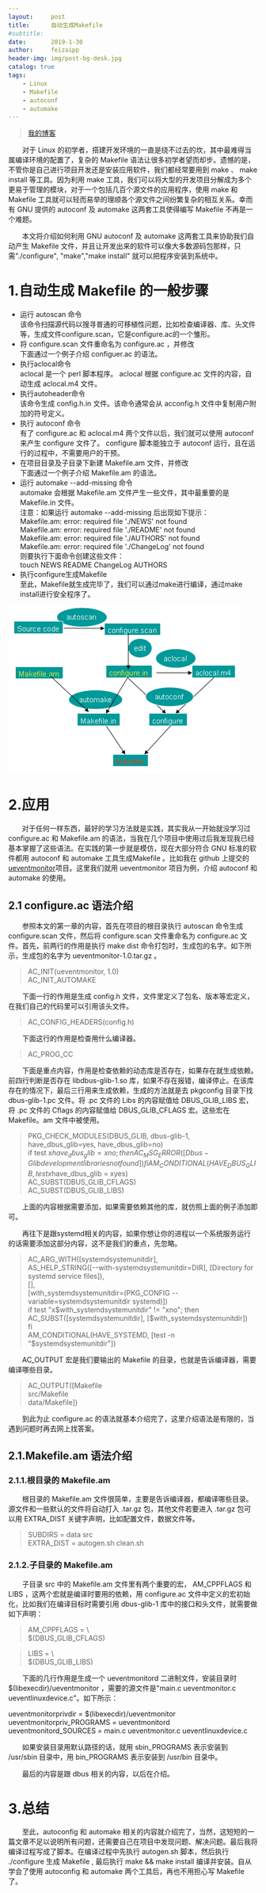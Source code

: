 ```yaml
---
layout:     post
title:      自动生成Makefile
#subtitle:  
date:       2019-1-30
author:     feizaipp
header-img: img/post-bg-desk.jpg
catalog: true
tags:
    - Linux
    - Makefile
    - autoconf
    - automake
---
```


> [我的博客](http://feizaipp.github.io)

<p style="text-indent:2em">
对于 Linux 的初学者，搭建开发环境的一直是绕不过去的坎，其中最难得当属编译环境的配置了，复杂的 Makefile 语法让很多初学者望而却步。遗憾的是，不管你是自己进行项目开发还是安装应用软件，我们都经常要用到 make 、 make install 等工具。因为利用 make 工具，我们可以将大型的开发项目分解成为多个更易于管理的模块，对于一个包括几百个源文件的应用程序，使用 make 和 Makefile 工具就可以轻而易举的理顺各个源文件之间纷繁复杂的相互关系。幸而有 GNU 提供的 autoconf 及 automake 这两套工具使得编写 Makefile 不再是一个难题。</p>
<p style="text-indent:2em">
本文将介绍如何利用 GNU autoconf 及 automake 这两套工具来协助我们自动产生 Makefile 文件，并且让开发出来的软件可以像大多数源码包那样，只需"./configure", "make","make install" 就可以把程序安装到系统中。
</p>

# 1.自动生成 Makefile 的一般步骤
* 运行 autoscan 命令  
该命令扫描源代码以搜寻普通的可移植性问题，比如检查编译器、库、头文件等，生成文件configure.scan，它是configure.ac的一个雏形。
* 将 configure.scan 文件重命名为 configure.ac ，并修改  
下面通过一个例子介绍 configuer.ac 的语法。
* 执行aclocal命令  
aclocal 是一个 perl 脚本程序。 aclocal 根据 configure.ac 文件的内容，自动生成 aclocal.m4 文件。
* 执行autoheader命令  
该命令生成 config.h.in 文件。该命令通常会从 acconfig.h 文件中复制用户附加的符号定义。
* 执行 autoconf 命令  
有了 configure.ac 和 aclocal.m4 两个文件以后，我们就可以使用 autoconf 来产生 configure 文件了。 configure 脚本能独立于 autoconf 运行，且在运行的过程中，不需要用户的干预。
* 在项目目录及子目录下新建 Makefile.am 文件，并修改  
下面通过一个例子介绍 Makefile.am 的语法。
* 运行 automake  --add-missing 命令  
automake 会根据 Makefile.am 文件产生一些文件，其中最重要的是 Makefile.in 文件。  
注意：如果运行 automake --add-missing 后出现如下提示：  
Makefile.am: error: required file './NEWS' not found  
Makefile.am: error: required file './README' not found  
Makefile.am: error: required file './AUTHORS' not found  
Makefile.am: error: required file './ChangeLog' not found  
则要执行下面命令创建这些文件：  
touch NEWS README ChangeLog AUTHORS  
* 执行configure生成Makefile  
至此，Makefile就生成完毕了，我们可以通过make进行编译，通过make install进行安全程序了。

![生成makefile流程图](/img/automakefile.png)

# 2.应用
&#160; &#160; &#160; &#160;对于任何一样东西，最好的学习方法就是实践，其实我从一开始就没学习过 configure.ac 和 Makefile.am 的语法，当我在几个项目中使用过后我发现我已经基本掌握了这些语法。在实践的第一步就是模仿，现在大部分符合 GNU 标准的软件都用 autoconf 和 automake 工具生成Makefile 。比如我在 github 上提交的[ueventmonitor](https://github.com/feizaipp/ueventmonitor)项目。这里我们就用 ueventmonitor 项目为例，介绍 autoconf 和 automake 的使用。

## 2.1 configure.ac 语法介绍
<p style="text-indent:2em">
参照本文的第一章的内容，首先在项目的根目录执行 autoscan 命令生成 configure.scan 文件，然后将 configure.scan 文件重命名为 configure.ac 文件。首先，前两行的作用是执行 make dist 命令打包时，生成包的名字。如下所示，生成包的名字为 ueventmonitor-1.0.tar.gz 。
</p>

> AC_INIT(ueventmonitor, 1.0)  
> AC_INIT_AUTOMAKE  
<p style="text-indent:2em">
下面一行的作用是生成 config.h 文件，文件里定义了包名、版本等宏定义，在我们自己的代码里可以引用该头文件。
</p>

> AC_CONFIG_HEADERS(config.h)  

<p style="text-indent:2em">
下面这行的作用是检查用什么编译器。
</p>

> AC_PROG_CC  

<p style="text-indent:2em">
下面是重点内容，作用是检查依赖的动态库是否存在，如果存在就生成依赖。前四行判断是否存在 libdbus-glib-1.so 库，如果不存在报错，编译停止。在该库存在的情况下，最后三行用来生成依赖，生成的方法就是去 pkgconfig 目录下找 dbus-glib-1.pc 文件。将 .pc 文件的 Libs 的内容赋值给 DBUS_GLIB_LIBS 宏，将 .pc 文件的 Cflags 的内容赋值给 DBUS_GLIB_CFLAGS 宏。这些宏在 Makefile。am 文件中被使用。
</p>

> PKG_CHECK_MODULES(DBUS_GLIB, dbus-glib-1, have_dbus_glib=yes, have_dbus_glib=no)  
> if test x$have_dbus_glib = xno ; then  
>     AC_MSG_ERROR([Dbus-Glib development libraries not found])  
> fi  
> AM_CONDITIONAL(HAVE_DBUS_GLIB, test x$have_dbus_glib = xyes)  
> AC_SUBST(DBUS_GLIB_CFLAGS)  
> AC_SUBST(DBUS_GLIB_LIBS)  

<p style="text-indent:2em">
上面的内容根据需要添加，如果需要依赖其他的库，就仿照上面的例子添加即可。
</p>
<p style="text-indent:2em">
再往下是跟systemd相关的内容，如果你想让你的进程以一个系统服务运行的话需要添加这部分内容，这不是我们的重点，先忽略。
</p>

> AC_ARG_WITH([systemdsystemunitdir],  
>             AS_HELP_STRING([--with-systemdsystemunitdir=DIR], [Directory for systemd service files]),  
>             [],  
>             [with_systemdsystemunitdir=$($PKG_CONFIG --variable=systemdsystemunitdir systemd)])  
> if test "x$with_systemdsystemunitdir" != "xno"; then  
>   AC_SUBST([systemdsystemunitdir], [$with_systemdsystemunitdir])  
> fi  
> AM_CONDITIONAL(HAVE_SYSTEMD, [test -n "$systemdsystemunitdir"])  

<p style="text-indent:2em">
AC_OUTPUT 宏是我们要输出的 Makefile 的目录，也就是告诉编译器，需要编译哪些目录。
</p>

> AC_OUTPUT([Makefile  
> src/Makefile  
> data/Makefile])  
<p style="text-indent:2em">
到此为止 configure.ac 的语法就基本介绍完了，这里介绍语法是有限的，当遇到问题时再去网上找答案。
</p>

## 2.1.Makefile.am 语法介绍
### 2.1.1.根目录的 Makefile.am
<p style="text-indent:2em">
根目录的 Makefile.am 文件很简单，主要是告诉编译器，都编译哪些目录。源文件和一些默认的文件将自动打入 .tar.gz 包，其他文件若要进入 .tar.gz 包可以用 EXTRA_DIST 关键字声明，比如配置文件，数据文件等。
</p>

> SUBDIRS = data src  
> EXTRA_DIST = autogen.sh clean.sh

### 2.1.2.子目录的 Makefile.am
<p style="text-indent:2em">
子目录 src 中的 Makefile.am 文件里有两个重要的宏， AM_CPPFLAGS 和 LIBS ，这两个宏就是编译时要用的依赖，用 configure.ac 文件中定义的宏初始化，比如我们在编译目标时需要引用 dbus-glib-1 库中的接口和头文件，就需要做如下声明：
</p>

> AM_CPPFLAGS = \  
> 	$(DBUS_GLIB_CFLAGS)  

> LIBS = \  
> 	$(DBUS_GLIB_LIBS)  

<p style="text-indent:2em">
下面的几行作用是生成一个 ueventmonitord 二进制文件，安装目录时 $(libexecdir)/ueventmonitor ，需要的源文件是"main.c ueventmonitor.c ueventlinuxdevice.c"。如下所示：
</p>
ueventmonitorprivdir = $(libexecdir)/ueventmonitor
ueventmonitorpriv_PROGRAMS = ueventmonitord
ueventmonitord_SOURCES = main.c ueventmonitor.c ueventlinuxdevice.c

<p style="text-indent:2em">
如果安装目录用默认路径的话，就用 sbin_PROGRAMS 表示安装到 /usr/sbin 目录中，用 bin_PROGRAMS 表示安装到 /usr/bin 目录中。
</p>
<p style="text-indent:2em">
最后的内容是跟 dbus 相关的内容，以后在介绍。
</p>

# 3.总结
<p style="text-indent:2em">
至此，autoconfig 和 automake 相关的内容就介绍完了，当然，这短短的一篇文章不足以说明所有问题，还需要自己在项目中发现问题、解决问题。最后我将编译过程写成了脚本。在编译过程中先执行 autogen.sh 脚本，然后执行 ./configure 生成 Makefile , 最后执行 make && make install 编译并安装。自从学会了使用 autoconfig 和 automake 两个工具后，再也不用担心写 Makefile 了。
</p>